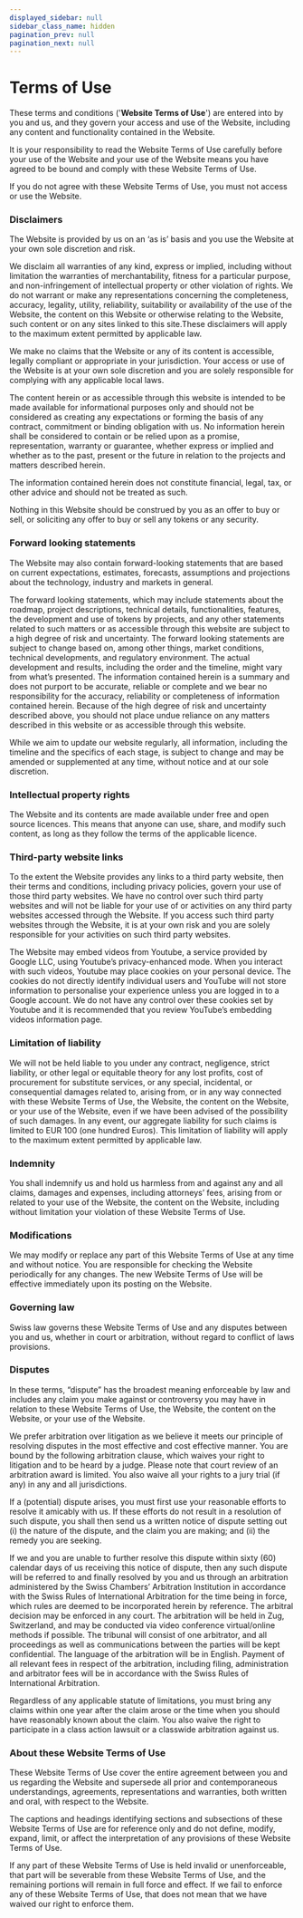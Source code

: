 ```yaml
---
displayed_sidebar: null
sidebar_class_name: hidden
pagination_prev: null
pagination_next: null
---
```


# Terms of Use

These terms and conditions ('**Website Terms of Use**') are entered into by you and us, and they govern your access and use of the Website, including any content and functionality contained in the Website.

It is your responsibility to read the Website Terms of Use carefully before your use of the Website and your use of the Website means you have agreed to be bound and comply with these Website Terms of Use.

If you do not agree with these Website Terms of Use, you must not access or use the Website.

### Disclaimers

The Website is provided by us on an ‘as is’ basis and you use the Website at your own sole discretion and risk.

We disclaim all warranties of any kind, express or implied, including without limitation the warranties of merchantability, fitness for a particular purpose, and non-infringement of intellectual property or other violation of rights. We do not warrant or make any representations concerning the completeness, accuracy, legality, utility, reliability, suitability or availability of the use of the Website, the content on this Website or otherwise relating to the Website, such content or on any sites linked to this site.These disclaimers will apply to the maximum extent permitted by applicable law.

We make no claims that the Website or any of its content is accessible, legally compliant or appropriate in your jurisdiction. Your access or use of the Website is at your own sole discretion and you are solely responsible for complying with any applicable local laws.

The content herein or as accessible through this website is intended to be made available for informational purposes only and should not be considered as creating any expectations or forming the basis of any contract, commitment or binding obligation with us. No information herein shall be considered to contain or be relied upon as a promise, representation, warranty or guarantee, whether express or implied and whether as to the past, present or the future in relation to the projects and matters described herein.

The information contained herein does not constitute financial, legal, tax, or other advice and should not be treated as such.

Nothing in this Website should be construed by you as an offer to buy or sell, or soliciting any offer to buy or sell any tokens or any security.

### Forward looking statements

The Website may also contain forward-looking statements that are based on current expectations, estimates, forecasts, assumptions and projections about the technology, industry and markets in general.

The forward looking statements, which may include statements about the roadmap, project descriptions, technical details, functionalities, features, the development and use of tokens by projects, and any other statements related to such matters or as accessible through this website are subject to a high degree of risk and uncertainty. The forward looking statements are subject to change based on, among other things, market conditions, technical developments, and regulatory environment. The actual development and results, including the order and the timeline, might vary from what’s presented. The information contained herein is a summary and does not purport to be accurate, reliable or complete and we bear no responsibility for the accuracy, reliability or completeness of information contained herein. Because of the high degree of risk and uncertainty described above, you should not place undue reliance on any matters described in this website or as accessible through this website.

While we aim to update our website regularly, all information, including the timeline and the specifics of each stage, is subject to change and may be amended or supplemented at any time, without notice and at our sole discretion.


### Intellectual property rights

The Website and its contents are made available under free and open source licences. This means that anyone can use, share, and modify such content, as long as they follow the terms of the applicable licence.

### Third-party website links

To the extent the Website provides any links to a third party website, then their terms and conditions, including privacy policies, govern your use of those third party websites. We have no control over such third party websites and will not be liable for your use of or activities on any third party websites accessed through the Website. If you access such third party websites through the Website, it is at your own risk and you are solely responsible for your activities on such third party websites.

The Website may embed videos from Youtube, a service provided by Google LLC, using Youtube’s privacy-enhanced mode. When you interact with such videos, Youtube may place cookies on your personal device. The cookies do not directly identify individual users and YouTube will not store information to personalise your experience unless you are logged in to a Google account. We do not have any control over these cookies set by Youtube and it is recommended that you review YouTube’s embedding videos information page.

### Limitation of liability

We will not be held liable to you under any contract, negligence, strict liability, or other legal or equitable theory for any lost profits, cost of procurement for substitute services, or any special, incidental, or consequential damages related to, arising from, or in any way connected with these Website Terms of Use, the Website, the content on the Website, or your use of the Website, even if we have been advised of the possibility of such damages. In any event, our aggregate liability for such claims is limited to EUR 100 (one hundred Euros). This limitation of liability will apply to the maximum extent permitted by applicable law.

### Indemnity

You shall indemnify us and hold us harmless from and against any and all claims, damages and expenses, including attorneys’ fees, arising from or related to your use of the Website, the content on the Website, including without limitation your violation of these Website Terms of Use.

### Modifications

We may modify or replace any part of this Website Terms of Use at any time and without notice. You are responsible for checking the Website periodically for any changes. The new Website Terms of Use will be effective immediately upon its posting on the Website.

### Governing law

Swiss law governs these Website Terms of Use and any disputes between you and us, whether in court or arbitration, without regard to conflict of laws provisions.

### Disputes

In these terms, “dispute” has the broadest meaning enforceable by law and includes any claim you make against or controversy you may have in relation to these Website Terms of Use, the Website, the content on the Website, or your use of the Website.

We prefer arbitration over litigation as we believe it meets our principle of resolving disputes in the most effective and cost effective manner. You are bound by the following arbitration clause, which waives your right to litigation and to be heard by a judge. Please note that court review of an arbitration award is limited. You also waive all your rights to a jury trial (if any) in any and all jurisdictions.

If a (potential) dispute arises, you must first use your reasonable efforts to resolve it amicably with us. If these efforts do not result in a resolution of such dispute, you shall then send us a written notice of dispute setting out (i) the nature of the dispute, and the claim you are making; and (ii) the remedy you are seeking.

If we and you are unable to further resolve this dispute within sixty (60) calendar days of us receiving this notice of dispute, then any such dispute will be referred to and finally resolved by you and us through an arbitration administered by the Swiss Chambers’ Arbitration Institution in accordance with the Swiss Rules of International Arbitration for the time being in force, which rules are deemed to be incorporated herein by reference. The arbitral decision may be enforced in any court. The arbitration will be held in Zug, Switzerland, and may be conducted via video conference virtual/online methods if possible. The tribunal will consist of one arbitrator, and all proceedings as well as communications between the parties will be kept confidential. The language of the arbitration will be in English. Payment of all relevant fees in respect of the arbitration, including filing, administration and arbitrator fees will be in accordance with the Swiss Rules of International Arbitration.

Regardless of any applicable statute of limitations, you must bring any claims within one year after the claim arose or the time when you should have reasonably known about the claim. You also waive the right to participate in a class action lawsuit or a classwide arbitration against us.

### About these Website Terms of Use

These Website Terms of Use cover the entire agreement between you and us regarding the Website and supersede all prior and contemporaneous understandings, agreements, representations and warranties, both written and oral, with respect to the Website.

The captions and headings identifying sections and subsections of these Website Terms of Use are for reference only and do not define, modify, expand, limit, or affect the interpretation of any provisions of these Website Terms of Use.

If any part of these Website Terms of Use is held invalid or unenforceable, that part will be severable from these Website Terms of Use, and the remaining portions will remain in full force and effect. If we fail to enforce any of these Website Terms of Use, that does not mean that we have waived our right to enforce them.

